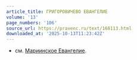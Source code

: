 ```yaml
---
article_title: ГРИГОРОВИЧЕВО ЕВАНГЕЛИЕ
volume: '13'
page_numbers: '106'
source_url: https://pravenc.ru/text/168113.html
downloaded_at: '2025-10-13T11:23:42Z'
---
```


- см. [Мариинское Евангелие](<https://pravenc.ru/text/Мариинское Евангелие.html>).
